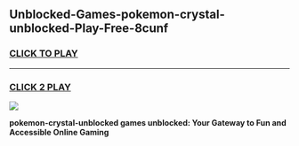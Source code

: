 
## Unblocked-Games-pokemon-crystal-unblocked-Play-Free-8cunf
<h3>
<a href="https://premium76.site?title=pokemon-crystal-unblocked&ref=23A">CLICK TO PLAY</a></h3>
<hr>

<h3>
<a href="https://premium76.site?title=pokemon-crystal-unblocked&ref=23A">CLICK 2 PLAY</a>
  
</h3>

<a href="https://premium76.site?title=pokemon-crystal-unblocked&ref=23A"><img src="https://clearcache.store/games.png"></a>


**pokemon-crystal-unblocked games unblocked: Your Gateway to Fun and Accessible Online Gaming**
